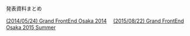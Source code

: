 発表資料まとめ

[(2014/05/24) Grand FrontEnd Osaka 2014](201401)　
[(2015/08/22) Grand FrontEnd Osaka 2015 Summer](201501)
